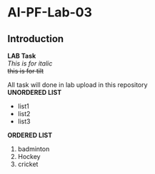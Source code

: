 # AI-PF-Lab-03
## Introduction
**LAB Task**
<br/>
_This is for italic_
<br/>
~~this is for tilt~~

All task will done in lab upload in this repository
<br/>
**UNORDERED LIST**
- list1
- list2
- list3


**ORDERED LIST**

1. badminton
2. Hockey
3. cricket
  
